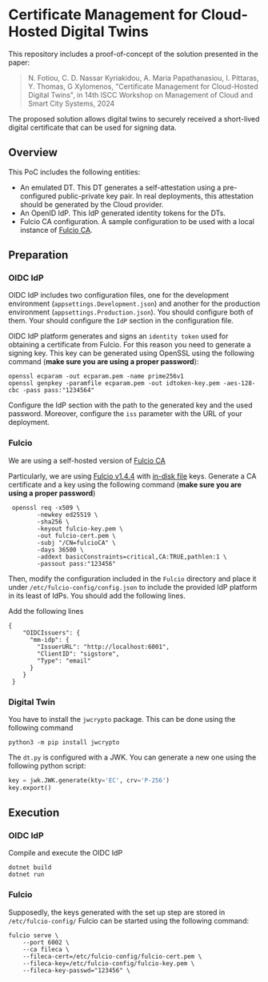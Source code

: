 # Certificate Management for Cloud-Hosted Digital Twins
This repository includes a proof-of-concept of the solution presented in the paper:

> N. Fotiou, C. D. Nassar Kyriakidou, A. Maria Papathanasiou,
I. Pittaras, Y. Thomas, G Xylomenos, "Certificate Management for Cloud-Hosted Digital Twins", 
in 14th ISCC Workshop on Management of Cloud and Smart City Systems,  2024

The proposed solution allows digital twins to securely received a short-lived 
digital certificate that can be used for signing data. 

## Overview
This PoC includes the following entities:

* An emulated DT. This DT generates a self-attestation using a pre-configured 
public-private key pair. In real deployments, this attestation should be generated by
the Cloud provider. 
* An OpenID IdP. This IdP generated identity tokens for the DTs.
* Fulcio CA configuration. A sample configuration to be used with a local instance
of [Fulcio CA](https://github.com/sigstore/fulcio).

## Preparation
### OIDC IdP
OIDC IdP includes two configuration files, one for the development environment (`appsettings.Development.json`)
and another for the production environment (`appsettings.Production.json`). You should configure both
of them. Your should configure the `IdP` section in the configuration file.

OIDC IdP  platform generates and signs an `identity token`
used for obtaining a certificate from Fulcio. For this reason you need to generate a signing key.
This key can be generated using OpenSSL using the following command (**make sure you are using a proper password**):

```
openssl ecparam -out ecparam.pem -name prime256v1
openssl genpkey -paramfile ecparam.pem -out idtoken-key.pem -aes-128-cbc -pass pass:"1234564"
```

Configure the IdP section with the path to the generated key and the used password. Moreover,
configure the `iss` parameter with the URL of your deployment. 
 

### Fulcio
We are using a self-hosted version of [Fulcio CA](https://github.com/excid-io/discgrid-dev.git)

Particularly, we are using [Fulcio v1.4.4](https://github.com/sigstore/fulcio/releases/tag/v1.4.4)
with [in-disk file](https://github.com/sigstore/fulcio/blob/main/docs/setup.md#on-disk-file) keys. Generate a 
CA certificate and a key using the following command (**make sure you are using a proper password**)

```
 openssl req -x509 \
        -newkey ed25519 \
        -sha256 \
        -keyout fulcio-key.pem \
        -out fulcio-cert.pem \
        -subj "/CN=fulcioCA" \
        -days 36500 \
        -addext basicConstraints=critical,CA:TRUE,pathlen:1 \
        -passout pass:"123456"
```

Then,  modify the configuration included in the `Fulcio` directory and
place it under `/etc/fulcio-config/config.json` to include the provided IdP
platform in its least of IdPs. You should add the following lines.

Add the following lines
```
{
    "OIDCIssuers": {
      "mm-idp": {
        "IssuerURL": "http://localhost:6001",
        "ClientID": "sigstore",
        "Type": "email"
      }
    }
 }
 ```
### Digital Twin
You have to install the `jwcrypto` package. This can be done using the following
command

```
python3 -m pip install jwcrypto
```

The `dt.py` is configured with a JWK. You can generate a new one using the following
python script:

```python
key = jwk.JWK.generate(kty='EC', crv='P-256')
key.export() 
```

## Execution
### OIDC IdP
Compile and execute the OIDC IdP

```
dotnet build
dotnet run
```

### Fulcio
Supposedly, the keys generated with the set up step are
stored in `/etc/fulcio-config/` Fulcio can be started using the 
following command: 

```
fulcio serve \
    --port 6002 \
    --ca fileca \
    --fileca-cert=/etc/fulcio-config/fulcio-cert.pem \
    --fileca-key=/etc/fulcio-config/fulcio-key.pem \
    --fileca-key-passwd="123456" \
````    